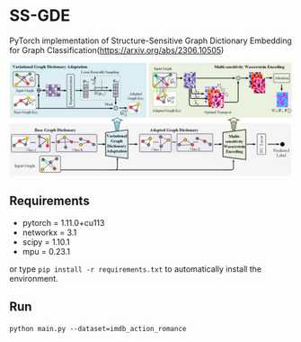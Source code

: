 # SS-GDE

PyTorch implementation of Structure-Sensitive Graph Dictionary Embedding for Graph Classification(https://arxiv.org/abs/2306.10505)

![architecture](/fig/SS-GDE_architecture.jpg)


## Requirements

* pytorch = 1.11.0+cu113
* networkx = 3.1
* scipy = 1.10.1
* mpu = 0.23.1

or type `pip install -r requirements.txt` to automatically install the environment. 

## Run

`python main.py --dataset=imdb_action_romance` 
